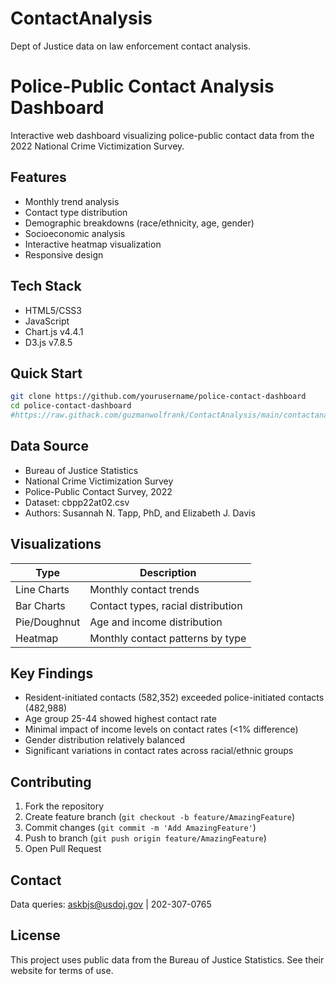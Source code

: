 # ContactAnalysis
Dept of Justice data on law enforcement contact analysis. 
# Police-Public Contact Analysis Dashboard

Interactive web dashboard visualizing police-public contact data from the 2022 National Crime Victimization Survey.

## Features

- Monthly trend analysis
- Contact type distribution
- Demographic breakdowns (race/ethnicity, age, gender)
- Socioeconomic analysis
- Interactive heatmap visualization
- Responsive design

## Tech Stack

- HTML5/CSS3
- JavaScript
- Chart.js v4.4.1
- D3.js v7.8.5

## Quick Start

```bash
git clone https://github.com/yourusername/police-contact-dashboard
cd police-contact-dashboard
#https://raw.githack.com/guzmanwolfrank/ContactAnalysis/main/contactanalysis.html
```

## Data Source

- Bureau of Justice Statistics
- National Crime Victimization Survey
- Police-Public Contact Survey, 2022
- Dataset: cbpp22at02.csv
- Authors: Susannah N. Tapp, PhD, and Elizabeth J. Davis

## Visualizations

| Type | Description |
|------|-------------|
| Line Charts | Monthly contact trends |
| Bar Charts | Contact types, racial distribution |
| Pie/Doughnut | Age and income distribution |
| Heatmap | Monthly contact patterns by type |

## Key Findings

- Resident-initiated contacts (582,352) exceeded police-initiated contacts (482,988)
- Age group 25-44 showed highest contact rate
- Minimal impact of income levels on contact rates (<1% difference)
- Gender distribution relatively balanced
- Significant variations in contact rates across racial/ethnic groups

## Contributing

1. Fork the repository
2. Create feature branch (`git checkout -b feature/AmazingFeature`)
3. Commit changes (`git commit -m 'Add AmazingFeature'`)
4. Push to branch (`git push origin feature/AmazingFeature`)
5. Open Pull Request

## Contact

Data queries: askbjs@usdoj.gov | 202-307-0765

## License

This project uses public data from the Bureau of Justice Statistics. See their website for terms of use.
